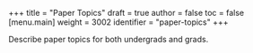 +++
title = "Paper Topics"
draft = true
author = false
toc = false
[menu.main]
  weight = 3002
  identifier = "paper-topics"
+++

Describe paper topics for both undergrads and grads.
